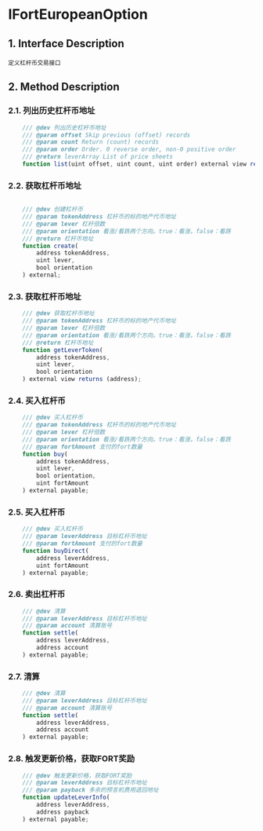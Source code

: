 # IFortEuropeanOption

## 1. Interface Description
    定义杠杆币交易接口

## 2. Method Description

### 2.1. 列出历史杠杆币地址

```javascript
    /// @dev 列出历史杠杆币地址
    /// @param offset Skip previous (offset) records
    /// @param count Return (count) records
    /// @param order Order. 0 reverse order, non-0 positive order
    /// @return leverArray List of price sheets
    function list(uint offset, uint count, uint order) external view returns (address[] memory leverArray);
```

### 2.2. 获取杠杆币地址

```javascript

    /// @dev 创建杠杆币
    /// @param tokenAddress 杠杆币的标的地产代币地址
    /// @param lever 杠杆倍数
    /// @param orientation 看涨/看跌两个方向。true：看涨，false：看跌
    /// @return 杠杆币地址
    function create(
        address tokenAddress, 
        uint lever,
        bool orientation
    ) external;
```

### 2.3. 获取杠杆币地址

```javascript
    /// @dev 获取杠杆币地址
    /// @param tokenAddress 杠杆币的标的地产代币地址
    /// @param lever 杠杆倍数
    /// @param orientation 看涨/看跌两个方向。true：看涨，false：看跌
    /// @return 杠杆币地址
    function getLeverToken(
        address tokenAddress, 
        uint lever,
        bool orientation
    ) external view returns (address);
```

### 2.4. 买入杠杆币

```javascript
    /// @dev 买入杠杆币
    /// @param tokenAddress 杠杆币的标的地产代币地址
    /// @param lever 杠杆倍数
    /// @param orientation 看涨/看跌两个方向。true：看涨，false：看跌
    /// @param fortAmount 支付的fort数量
    function buy(
        address tokenAddress,
        uint lever,
        bool orientation,
        uint fortAmount
    ) external payable;
```

### 2.5. 买入杠杆币

```javascript
    /// @dev 买入杠杆币
    /// @param leverAddress 目标杠杆币地址
    /// @param fortAmount 支付的fort数量
    function buyDirect(
        address leverAddress,
        uint fortAmount
    ) external payable;
```

### 2.6. 卖出杠杆币

```javascript
    /// @dev 清算
    /// @param leverAddress 目标杠杆币地址
    /// @param account 清算账号
    function settle(
        address leverAddress,
        address account
    ) external payable;
```

### 2.7. 清算

```javascript
    /// @dev 清算
    /// @param leverAddress 目标杠杆币地址
    /// @param account 清算账号
    function settle(
        address leverAddress,
        address account
    ) external payable;
```

### 2.8. 触发更新价格，获取FORT奖励

```javascript
    /// @dev 触发更新价格，获取FORT奖励
    /// @param leverAddress 目标杠杆币地址
    /// @param payback 多余的预言机费用退回地址
    function updateLeverInfo(
        address leverAddress, 
        address payback
    ) external payable;
```
